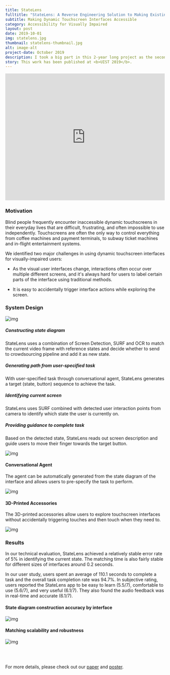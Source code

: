 ```yaml
---
title: StateLens
fulltitle: "StateLens: A Reverse Engineering Solution to Making Existing Dynamic Touchscreens Accessible"
subtitle: Making Dynamic Touchscreen Interfaces Accessible
category: Accessibility for Visually Impaired
layout: post
date: 2019-10-01
img: statelens.jpg
thumbnail: statelens-thumbnail.jpg
alt: image-alt
project-date: October 2019
description: I took a big part in this 2-year long project as the second author of the paper, and contributed substantially in every phase of the project - from brainstorming, to the ideation and implementation of the computer vision pipeline, then to iterations and refinements, and finally technical evaluations and user study. 
story: This work has been published at <b>UIST 2019</b>. 
---
```


<iframe width="100%" height="400" src="https://www.youtube.com/embed/Kbw9YbtJdwY" frameborder="0" allow="accelerometer; autoplay; encrypted-media; gyroscope; picture-in-picture" allowfullscreen></iframe>

### Motivation

Blind people frequently encounter inaccessible dynamic touchscreens in their everyday lives that are difficult, frustrating, and often impossible to use independently. Touchscreens are often the only way to control everything from coffee machines and payment terminals, to subway ticket machines and in-flight entertainment systems.

We identified two major challenges in using dynamic touchscreen interfaces for visually-impaired users: 

- As the visual user interfaces change, interactions often occur over multiple different screens, and it's always hard for users to label certain parts of the interface using traditional methods. 

- It is easy to accidentally trigger interface actions while exploring the screen. 

### System Design

![img]({{site.baseurl}}/img/projects/statelens/system-design.png)

##### **Constructing state diagram**

StateLens uses a combination of Screen Detection, SURF and OCR to match the current video frame with reference states and decide whether to send to crowdsourcing pipeline and add it as new state.

##### **Generating path from user-specified task**

With user-specified task through conversational agent, StateLens generates a target (state, button) sequence to achieve the task.

##### **Identifying current screen**

StateLens uses SURF combined with detected user interaction points from camera to identify which state the user is currently on.

##### **Providing guidance to complete task**

Based on the detected state, StateLens reads out screen description and guide users to move their finger towards the target button.

![img]({{site.baseurl}}/img/projects/statelens/example-diagram.jpg)

#### Conversational Agent

The agent can be automatically generated from the state diagram of the interface and allows users to pre-specify the task to perform.

![img]({{site.baseurl}}/img/projects/statelens/conversational-agent.jpg)

#### 3D-Printed Accessories

The 3D-printed accessories allow users to explore touchscreen interfaces without accidentally triggering touches and then touch when they need to.

![img]({{site.baseurl}}/img/projects/statelens/design-interventions.png)

### Results

In our technical evaluation, StateLens achieved a relatively stable error rate of 5% in identifying the current state. The matching time is also fairly stable for different sizes of interfaces around 0.2 seconds.

In our user study, users spent an average of 110.1 seconds  to complete a task and the overall task completion rate was 94.7%. In subjective rating, users reported the StateLens app to be  easy to learn (5.5/7), comfortable to use (5.6/7), and very useful (6.1/7). They also found the audio feedback was in real-time and accurate (6.1/7).

#### State diagram construction accuracy by interface

![img]({{site.baseurl}}/img/projects/statelens/result-table.png)

#### Matching scalability and robustness

![img]({{site.baseurl}}/img/projects/statelens/scalability-robustness.jpg)

<br><br>

For more details, please check out our [paper]({{site.baseurl}}/files/papers/StateLens_UIST2019_Accessible.pdf) and [poster]({{site.baseurl}}/files/projects/statelens/poster.pdf).






